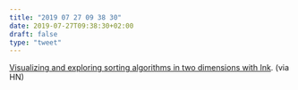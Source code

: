 ```yaml
---
title: "2019 07 27 09 38 30"
date: 2019-07-27T09:38:30+02:00
draft: false
type: "tweet"
---
```

[Visualizing and exploring sorting algorithms in two dimensions with Ink](https://dotink.co/posts/visualizing-sorting-algorithms/). (via HN)
